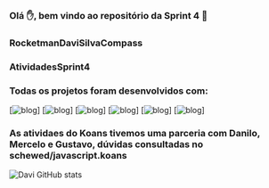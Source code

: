 ###  Olá ✋, bem vindo ao repositório da Sprint 4 🚀 

### RocketmanDaviSilvaCompass 
### AtividadesSprint4

### Todas os projetos foram desenvolvidos com:

[![blog](https://img.shields.io/badge/JavaScript-F7DF1E?style=for-the-badge&logo=javascript&logoColor=black)]
[![blog](https://img.shields.io/badge/mocha.js-323330?style=for-the-badge&logo=mocha&logoColor=Brown)]
[![blog](https://img.shields.io/badge/chai.js-323330?style=for-the-badge&logo=chai&logoColor=red)]
[![blog](https://img.shields.io/badge/GitHub-100000?style=for-the-badge&logo=github&logoColor=white)]
[![blog](https://img.shields.io/badge/Markdown-000000?style=for-the-badge&logo=markdown&logoColor=white)]
[![blog](https://img.shields.io/badge/GIT-E44C30?style=for-the-badge&logo=git&logoColor=white)]

### As atividaes do Koans tivemos uma parceria com Danilo, Mercelo e Gustavo, dúvidas consultadas no schewed/javascript.koans

![Davi GitHub stats](https://github-readme-stats.vercel.app/api?username=didivds&show_icons=true&theme=dracula)





